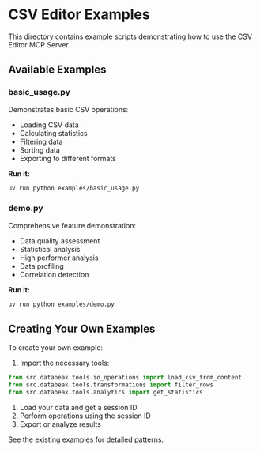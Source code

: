# CSV Editor Examples

This directory contains example scripts demonstrating how to use the CSV Editor
MCP Server.

## Available Examples

### basic_usage.py

Demonstrates basic CSV operations:

- Loading CSV data
- Calculating statistics
- Filtering data
- Sorting data
- Exporting to different formats

**Run it:**

```bash
uv run python examples/basic_usage.py
```

### demo.py

Comprehensive feature demonstration:

- Data quality assessment
- Statistical analysis
- High performer analysis
- Data profiling
- Correlation detection

**Run it:**

```bash
uv run python examples/demo.py
```

## Creating Your Own Examples

To create your own example:

1. Import the necessary tools:

```python
from src.databeak.tools.io_operations import load_csv_from_content
from src.databeak.tools.transformations import filter_rows
from src.databeak.tools.analytics import get_statistics
```

1. Load your data and get a session ID
1. Perform operations using the session ID
1. Export or analyze results

See the existing examples for detailed patterns.
